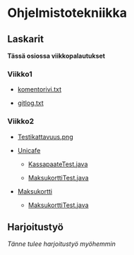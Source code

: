 
# Ohjelmistotekniikka

## Laskarit

**Tässä osiossa viikkopalautukset**

### Viikko1

* [komentorivi.txt](/laskarit/viikko1/komentorivi.txt)

* [gitlog.txt](/laskarit/viikko1/gitlog.txt)

### Viikko2

* [Testikattavuus.png](/laskarit/viikko2/Testikattavuus.png)

* [Unicafe](/laskarit/viikko2/Unicafe)
	
	* [KassapaateTest.java](/laskarit/viikko2/Unicafe/src/test/java/com/mycompany/unicafe/KassapaateTest.java)
	
	* [MaksukorttiTest.java](/laskarit/viikko2/Unicafe/src/test/java/com/mycompany/unicafe/MaksukorttiTest.java)

* [Maksukortti](/laskarit/viikko2/Maksukortti)

	* [MaksukorttiTest.java](/laskarit/viikko2/Maksukortti/src/test/java/MaksukorttiTest.java)

## Harjoitustyö

*Tänne tulee harjoitustyö myöhemmin*
